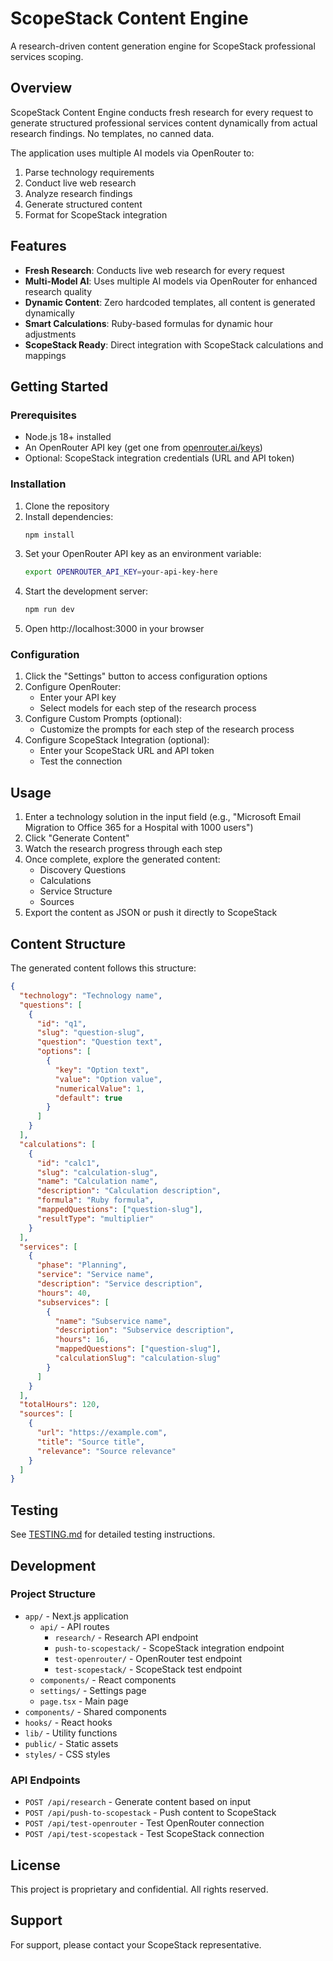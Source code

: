 # ScopeStack Content Engine

A research-driven content generation engine for ScopeStack professional services scoping.

## Overview

ScopeStack Content Engine conducts fresh research for every request to generate structured professional services content dynamically from actual research findings. No templates, no canned data.

The application uses multiple AI models via OpenRouter to:
1. Parse technology requirements
2. Conduct live web research
3. Analyze research findings
4. Generate structured content
5. Format for ScopeStack integration

## Features

- **Fresh Research**: Conducts live web research for every request
- **Multi-Model AI**: Uses multiple AI models via OpenRouter for enhanced research quality
- **Dynamic Content**: Zero hardcoded templates, all content is generated dynamically
- **Smart Calculations**: Ruby-based formulas for dynamic hour adjustments
- **ScopeStack Ready**: Direct integration with ScopeStack calculations and mappings

## Getting Started

### Prerequisites

- Node.js 18+ installed
- An OpenRouter API key (get one from [openrouter.ai/keys](https://openrouter.ai/keys))
- Optional: ScopeStack integration credentials (URL and API token)

### Installation

1. Clone the repository
2. Install dependencies:
   ```bash
   npm install
   ```
3. Set your OpenRouter API key as an environment variable:
   ```bash
   export OPENROUTER_API_KEY=your-api-key-here
   ```
4. Start the development server:
   ```bash
   npm run dev
   ```
5. Open http://localhost:3000 in your browser

### Configuration

1. Click the "Settings" button to access configuration options
2. Configure OpenRouter:
   - Enter your API key
   - Select models for each step of the research process
3. Configure Custom Prompts (optional):
   - Customize the prompts for each step of the research process
4. Configure ScopeStack Integration (optional):
   - Enter your ScopeStack URL and API token
   - Test the connection

## Usage

1. Enter a technology solution in the input field (e.g., "Microsoft Email Migration to Office 365 for a Hospital with 1000 users")
2. Click "Generate Content"
3. Watch the research progress through each step
4. Once complete, explore the generated content:
   - Discovery Questions
   - Calculations
   - Service Structure
   - Sources
5. Export the content as JSON or push it directly to ScopeStack

## Content Structure

The generated content follows this structure:

```json
{
  "technology": "Technology name",
  "questions": [
    {
      "id": "q1",
      "slug": "question-slug",
      "question": "Question text",
      "options": [
        {
          "key": "Option text",
          "value": "Option value",
          "numericalValue": 1,
          "default": true
        }
      ]
    }
  ],
  "calculations": [
    {
      "id": "calc1",
      "slug": "calculation-slug",
      "name": "Calculation name",
      "description": "Calculation description",
      "formula": "Ruby formula",
      "mappedQuestions": ["question-slug"],
      "resultType": "multiplier"
    }
  ],
  "services": [
    {
      "phase": "Planning",
      "service": "Service name",
      "description": "Service description",
      "hours": 40,
      "subservices": [
        {
          "name": "Subservice name",
          "description": "Subservice description",
          "hours": 16,
          "mappedQuestions": ["question-slug"],
          "calculationSlug": "calculation-slug"
        }
      ]
    }
  ],
  "totalHours": 120,
  "sources": [
    {
      "url": "https://example.com",
      "title": "Source title",
      "relevance": "Source relevance"
    }
  ]
}
```

## Testing

See [TESTING.md](TESTING.md) for detailed testing instructions.

## Development

### Project Structure

- `app/` - Next.js application
  - `api/` - API routes
    - `research/` - Research API endpoint
    - `push-to-scopestack/` - ScopeStack integration endpoint
    - `test-openrouter/` - OpenRouter test endpoint
    - `test-scopestack/` - ScopeStack test endpoint
  - `components/` - React components
  - `settings/` - Settings page
  - `page.tsx` - Main page
- `components/` - Shared components
- `hooks/` - React hooks
- `lib/` - Utility functions
- `public/` - Static assets
- `styles/` - CSS styles

### API Endpoints

- `POST /api/research` - Generate content based on input
- `POST /api/push-to-scopestack` - Push content to ScopeStack
- `POST /api/test-openrouter` - Test OpenRouter connection
- `POST /api/test-scopestack` - Test ScopeStack connection

## License

This project is proprietary and confidential. All rights reserved.

## Support

For support, please contact your ScopeStack representative.
